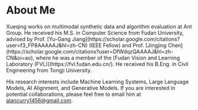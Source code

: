 # About Me

<div data-i18n="en">
Xueqing works on multimodal synthetic data and algorithm evaluation at Ant Group. He received his M.S. in Computer Science from Fudan University, advised by Prof. [Yu-Gang Jiang](https://scholar.google.com/citations?user=f3_FP8AAAAAJ&hl=zh-CN) (IEEE Fellow) and Prof. [Jingjing Chen](https://scholar.google.com/citations?user=DfWdqzQAAAAJ&hl=zh-CN&oi=ao), where he was a member of the [Fudan Vision and Learning Laboratory (FVL)](https://fvl.fudan.edu.cn/). He received his B.Eng. in Civil Engineering from Tongji University.

His research interests include Machine Learning Systems, Large Language Models, AI Alignment, and Generative Models. If you are interested in potential collaborations, please feel free to email him at [alancurry1456@gmail.com](mailto:alancurry1456@gmail.com).
</div>

<div data-i18n="zh" style="display:none">
Xueqing 目前在蚂蚁集团从事多模态合成数据与算法评测相关工作。研究生毕业于复旦大学计算机科学技术学院，师从 [姜育刚](https://scholar.google.com/citations?user=f3_FP8AAAAAJ&hl=zh-CN) 教授（IEEE Fellow）与 [陈静静](https://scholar.google.com/citations?user=DfWdqzQAAAAJ&hl=zh-CN&oi=ao) 教授，并曾是 [复旦视觉与学习实验室（FVL）](https://fvl.fudan.edu.cn/) 成员。本科毕业于同济大学土木工程学院。

他的研究兴趣包括机器学习系统、大语言模型、AI 对齐与生成式模型。如有合作意向，欢迎邮件联系：[alancurry1456@gmail.com](mailto:alancurry1456@gmail.com)。
</div>
